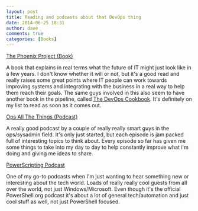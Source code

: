 ```yaml
---
layout: post
title: Reading and podcasts about that DevOps thing
date: 2014-06-25 18:31
author: dave
comments: true
categories: [Books]
---
```

<a href="http://itrevolution.com/books/phoenix-project-devops-book/">The Phoenix Project (Book)</a>

A book that explains in real terms what the future of IT might just look like in a few years. I don't know whether it will or not, but it's a good read and really raises some great points where IT people can work towards improving systems and integrating with the business in a real way to help them reach their goals. The same guys involved in this also seem to have another book in the pipeline, called <a href="http://itrevolution.com/books/devops-cookbook/">The DevOps Cookbook</a>. It's definitely on my list to read as soon as it comes out.

<a href="http://www.opsallthethings.com/">Ops All The Things (Podcast)</a>

A really good podcast by a couple of really really smart guys in the ops/sysadmin field. It's only just started, but each episode is jam packed full of interesting topics to think about. Every episode so far has given me some things to take into my day to day to help constantly improve what i'm doing and giving me ideas to share.

<a href="http://powershell.org/wp/powerscripting-podcast/">PowerScripting Podcast</a>

One of my go-to podcasts when I'm just wanting to hear something new or interesting about the tech world. Loads of really really cool guests from all over the world, not just Windows/Microsoft. Even though it's the official PowerShell.org podcast it's about a lot of general tech/automation and just cool stuff as well, not just PowerShell focused.
